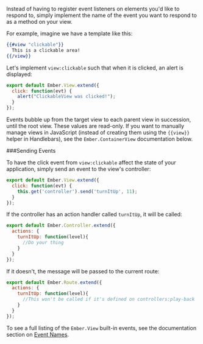 Instead of having to register event listeners on elements you'd like to
respond to, simply implement the name of the event you want to respond to
as a method on your view.

For example, imagine we have a template like this:

```handlebars
{{#view "clickable"}}
  This is a clickable area!
{{/view}}
```

Let's implement `view:clickable` such that when it is
clicked, an alert is displayed:

```javascript {data-filename=app/views/clickable.js}
export default Ember.View.extend({
  click: function(evt) {
    alert("ClickableView was clicked!");
  }
});
```

Events bubble up from the target view to each parent view in succession,
until the root view. These values are read-only. If you want to
manually manage views in JavaScript (instead of creating them using
the `{{view}}` helper in Handlebars), see the `Ember.ContainerView`
documentation below.

###Sending Events

To have the click event from `view:clickable` affect the state of your application,
simply send an event to the view's controller:

```javascript {data-filename="app/views/clickable.js"}
export default Ember.View.extend({
  click: function(evt) {
    this.get('controller').send('turnItUp', 11);
  }
});
```

If the controller has an action handler called `turnItUp`, it will be called:

```javascript {data-filename="app/controllers/play-back.js"}
export default Ember.Controller.extend({
  actions: {
    turnItUp: function(level){
      //Do your thing
    }
  }
});
```

If it doesn't, the message will be passed to the current route:

```javascript {data-filename="app/routes/play-back.js"}
export default Ember.Route.extend({
  actions: {
    turnItUp: function(level){
      //This won't be called if it's defined on controllers:play-back
    }
  }
});
```

To see a full listing of the `Ember.View` built-in events, see the
documentation section on [Event Names](http://emberjs.com/api/classes/Ember.View.html#toc_event-names).
